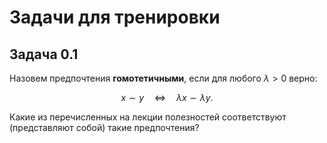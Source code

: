 # Задачи для тренировки

## Задача 0.1

Назовем предпочтения **гомотетичными**, если для любого $\lambda >0$ верно: 

$$x \sim y \quad \Leftrightarrow \quad \lambda x \sim \lambda y.$$ 

Какие из перечисленных на лекции полезностей соответствуют (представляют собой) такие предпочтения?

